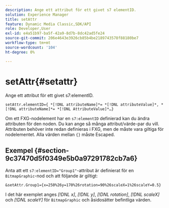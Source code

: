 ```yaml
---
description: Ange ett attribut för ett givet s7 elementID.
solution: Experience Manager
title: setAttr
feature: Dynamic Media Classic,SDK/API
role: Developer,User
exl-id: e4a51b97-ba5f-42a9-8d7b-8dc42ad5fe24
source-git-commit: 206e4643e3926cb85b4be2189743578f88180be7
workflow-type: tm+mt
source-wordcount: '104'
ht-degree: 0%

---
```


# setAttr{#setattr}

Ange ett attribut för ett givet s7:elementID.

`setAttr.elementID={ *[!DNL attributeName]*= *[!DNL attributeValue]*, *[!DNL attributeName]*= *[!DNL AttributeValue]*…}`

Om ett FXG-nodelement har en `s7:elementID` definierad kan du ändra attributen för den noden. Du kan ange så många attribut/värde-par du vill. Attributen behöver inte redan definieras i FXG, men de måste vara giltiga för nodelementet. Alla värden mellan `{}` måste Escaped.

## Exempel {#section-9c37470d5f0349e5b0a97291782cb7a6}

Anta att ett `s7:elementID="Group1"`-attribut är definierat för en `BitmapGraphic`-nod och att följande är giltigt:

`&setAttr.Group1={x=250%26y=170%26rotation=90%26scaleX=1%26scaleY=0.5}`

I det här exemplet anges *[!DNL x]*, *[!DNL y]*, *[!DNL rotation]*, *[!DNL scaleX]* och *[!DNL scaleY]* för `BitmapGraphic` och åsidosätter befintliga värden.
